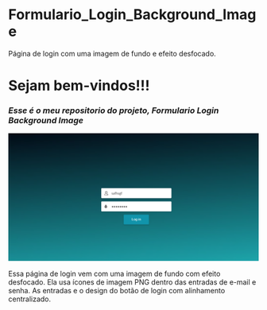 # Formulario_Login_Background_Image
Página de login com uma imagem de fundo e efeito desfocado.


<h1> 
  Sejam bem-vindos!!!
</h1>
<h3>
  <em>
  Esse é o meu repositorio do projeto, 
  <strong> Formulario Login Background Image </strong>
  </em>
</h3>  

![](https://github.com/Diegojfsr/Formulario_Login_Background_Image/blob/main/img/Prints/Captura%20de%20tela%202023-02-02%20182352.png)

Essa página de login vem com uma imagem de fundo com efeito desfocado. Ela usa ícones de imagem PNG dentro das entradas de e-mail e senha. As entradas e o design do botão de login com alinhamento centralizado.
